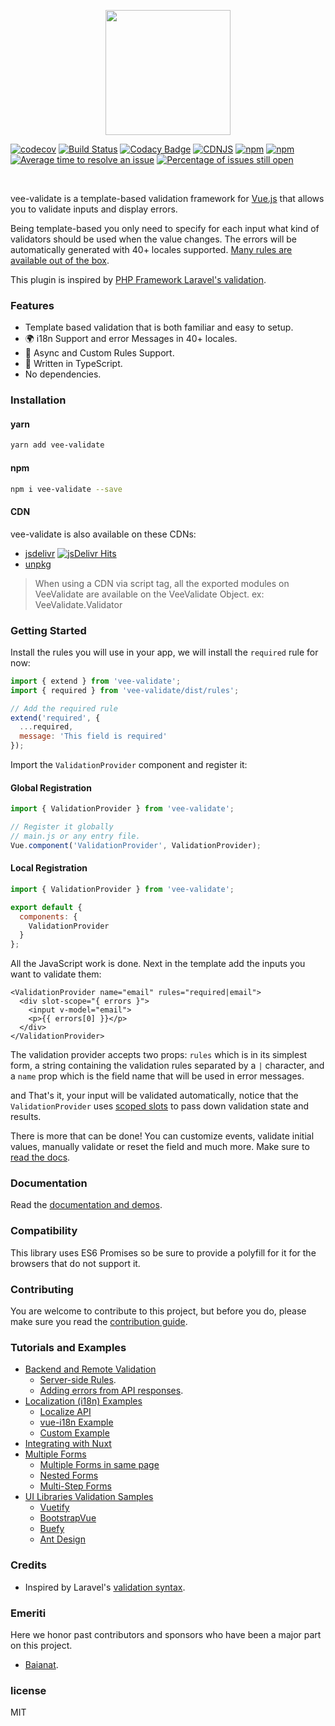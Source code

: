 <p align="center">
  <a href="https://logaretm.github.io/vee-validate/" target="_blank">
    <img width="200" src="https://github.com/logaretm/vee-validate/blob/master/logo.svg">
  </a>
</p>

<p align="center">

[![codecov](https://codecov.io/gh/logaretm/vee-validate/branch/master/graph/badge.svg)](https://codecov.io/gh/logaretm/vee-validate)
[![Build Status](https://travis-ci.org/logaretm/vee-validate.svg?branch=master)](https://travis-ci.org/logaretm/vee-validate)
[![Codacy Badge](https://api.codacy.com/project/badge/Grade/087bd788687c4ccab6650756ce56fa05)](https://www.codacy.com/app/logaretm/vee-validate?utm_source=github.com&utm_medium=referral&utm_content=logaretm/vee-validate&utm_campaign=Badge_Grade)
[![CDNJS](https://img.shields.io/cdnjs/v/vee-validate.svg)](https://cdnjs.com/libraries/vee-validate/)
[![npm](https://img.shields.io/npm/dm/vee-validate.svg)](https://npm-stat.com/charts.html?package=vee-validate)
[![npm](https://img.shields.io/npm/v/vee-validate.svg)](https://www.npmjs.com/package/vee-validate)
[![Average time to resolve an issue](http://isitmaintained.com/badge/resolution/logaretm/vee-validate.svg)](http://isitmaintained.com/project/logaretm/vee-validate 'Average time to resolve an issue')
[![Percentage of issues still open](http://isitmaintained.com/badge/open/logaretm/vee-validate.svg)](http://isitmaintained.com/project/logaretm/vee-validate 'Percentage of issues still open')

</p>
<br>

vee-validate is a template-based validation framework for [Vue.js](https://vuejs.org/) that allows you to validate inputs and display errors.

Being template-based you only need to specify for each input what kind of validators should be used when the value changes. The errors will be automatically generated with 40+ locales supported. [Many rules are available out of the box](https://logaretm.github.io/vee-validate/guide/rules.html).

This plugin is inspired by [PHP Framework Laravel's validation](https://laravel.com/).

### Features

- Template based validation that is both familiar and easy to setup.
- 🌍 i18n Support and error Messages in 40+ locales.
- 💫 Async and Custom Rules Support.
- 💪 Written in TypeScript.
- No dependencies.

### Installation

#### yarn

```bash
yarn add vee-validate
```

#### npm

```bash
npm i vee-validate --save
```

#### CDN

vee-validate is also available on these CDNs:

- [jsdelivr](https://cdn.jsdelivr.net/npm/vee-validate@latest/dist/vee-validate.js) [![jsDelivr Hits](https://data.jsdelivr.com/v1/package/npm/vee-validate/badge?style=rounded)](https://www.jsdelivr.com/package/npm/vee-validate)
- [unpkg](https://unpkg.com/vee-validate)

> When using a CDN via script tag, all the exported modules on VeeValidate are available on the VeeValidate Object. ex: VeeValidate.Validator

### Getting Started

Install the rules you will use in your app, we will install the `required` rule for now:

```js
import { extend } from 'vee-validate';
import { required } from 'vee-validate/dist/rules';

// Add the required rule
extend('required', {
  ...required,
  message: 'This field is required'
});
```

Import the `ValidationProvider` component and register it:

#### Global Registration

```js
import { ValidationProvider } from 'vee-validate';

// Register it globally
// main.js or any entry file.
Vue.component('ValidationProvider', ValidationProvider);
```

#### Local Registration

```js
import { ValidationProvider } from 'vee-validate';

export default {
  components: {
    ValidationProvider
  }
};
```

All the JavaScript work is done. Next in the template add the inputs you want to validate them:

```vue
<ValidationProvider name="email" rules="required|email">
  <div slot-scope="{ errors }">
    <input v-model="email">
    <p>{{ errors[0] }}</p>
  </div>
</ValidationProvider>
```

The validation provider accepts two props: `rules` which is in its simplest form, a string containing the validation rules separated by a `|` character, and a `name` prop which is the field name that will be used in error messages.

and That's it, your input will be validated automatically, notice that the `ValidationProvider` uses [scoped slots](https://vuejs.org/v2/guide/components-slots.html#Scoped-Slots) to pass down validation state and results.

There is more that can be done! You can customize events, validate initial values, manually validate or reset the field and much more. Make sure to [read the docs](https://logaretm.github.io/vee-validate).

### Documentation

Read the [documentation and demos](https://logaretm.github.io/vee-validate/).

### Compatibility

This library uses ES6 Promises so be sure to provide a polyfill for it for the browsers that do not support it.

### Contributing

You are welcome to contribute to this project, but before you do, please make sure you read the [contribution guide](CONTRIBUTING.md).

### Tutorials and Examples

- [Backend and Remote Validation](https://logaretm.github.io/vee-validate/examples/backend.html)
  - [Server-side Rules](https://logaretm.github.io/vee-validate/examples/backend.html#server-side-rules).
  - [Adding errors from API responses](https://logaretm.github.io/vee-validate/examples/backend.html#server-side-rules).
- [Localization (i18n) Examples](https://logaretm.github.io/vee-validate/examples/i18n.html)
  - [Localize API](https://logaretm.github.io/vee-validate/examples/i18n.html#localize-api)
  - [vue-i18n Example](https://logaretm.github.io/vee-validate/examples/i18n.html#vue-i18n)
  - [Custom Example](https://logaretm.github.io/vee-validate/examples/i18n.html#custom-implementation)
- [Integrating with Nuxt](https://logaretm.github.io/vee-validate/examples/nuxt.html)
- [Multiple Forms](https://logaretm.github.io/vee-validate/examples/multiple-forms.html)
  - [Multiple Forms in same page](https://logaretm.github.io/vee-validate/examples/multiple-forms.html#same-page-forms)
  - [Nested Forms](https://logaretm.github.io/vee-validate/examples/multiple-forms.html#nested-forms)
  - [Multi-Step Forms](https://logaretm.github.io/vee-validate/examples/multiple-forms.html#multi-step-forms)
- [UI Libraries Validation Samples](https://logaretm.github.io/vee-validate/examples/ui-libraries.html)
  - [Vuetify](https://logaretm.github.io/vee-validate/examples/ui-libraries.html#vuetify)
  - [BootstrapVue](https://logaretm.github.io/vee-validate/examples/ui-libraries.html#bootstrapvue)
  - [Buefy](https://logaretm.github.io/vee-validate/examples/ui-libraries.html#buefy)
  - [Ant Design](https://logaretm.github.io/vee-validate/examples/ui-libraries.html#ant-design)

### Credits

- Inspired by Laravel's [validation syntax](https://laravel.com/docs/5.4/validation).

### Emeriti

Here we honor past contributors and sponsors who have been a major part on this project.

- [Baianat](https://github.com/baianat).

### license

MIT
